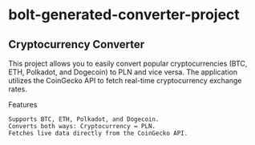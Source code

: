 # bolt-generated-converter-project

## Cryptocurrency Converter

This project allows you to easily convert popular cryptocurrencies (BTC, ETH, Polkadot, and Dogecoin) to PLN and vice versa. The application utilizes the CoinGecko API to fetch real-time cryptocurrency exchange rates.

Features

    Supports BTC, ETH, Polkadot, and Dogecoin.
    Converts both ways: Cryptocurrency ↔ PLN.
    Fetches live data directly from the CoinGecko API.
